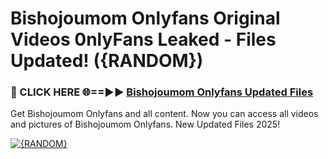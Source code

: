 # Bishojoumom Onlyfans Original Videos 0nlyFans Leaked - Files Updated! ({RANDOM})

<h3>🔴 CLICK HERE 🌐==►► <a href="https://betterlinks.top/A2PfLJ" rel="nofollow">Bishojoumom Onlyfans Updated Files</a></h3>

Get Bishojoumom Onlyfans and all content. Now you can access all videos and pictures of Bishojoumom Onlyfans. New Updated Files 2025!

[![{RANDOM}](https://i.imgur.com/ppqm5kG.gif)](https://betterlinks.top/A2PfLJ)